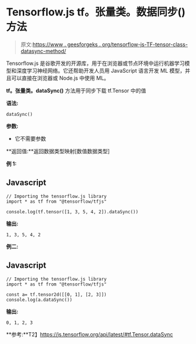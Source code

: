 # Tensorflow.js tf。张量类。数据同步()方法

> 原文:[https://www . geesforgeks . org/tensorflow-js-TF-tensor-class-datasync-method/](https://www.geeksforgeeks.org/tensorflow-js-tf-tensor-class-datasync-method/)

Tensorflow.js 是谷歌开发的开源库，用于在浏览器或节点环境中运行机器学习模型和深度学习神经网络。它还帮助开发人员用 JavaScript 语言开发 ML 模型，并且可以直接在浏览器或 Node.js 中使用 ML。

**tf。张量类。dataSync()** 方法用于同步下载 tf.Tensor 中的值

**语法:**

```
dataSync()
```

**参数:**

*   它不需要参数

**返回值:**返回数据类型映射[数值数据类型]

**例 1:**

## Javascript

```
// Importing the tensorflow.js library
import * as tf from "@tensorflow/tfjs"

console.log(tf.tensor([1, 3, 5, 4, 2]).dataSync())
```

**输出:**

```
1, 3, 5, 4, 2
```

**例二:**

## Javascript

```
// Importing the tensorflow.js library
import * as tf from "@tensorflow/tfjs"

const a= tf.tensor2d([[0, 1], [2, 3]])
console.log(a.dataSync())
```

**输出:**

```
0, 1, 2, 3
```

**参考:**T2】https://js.tensorflow.org/api/latest/#tf.Tensor.dataSync